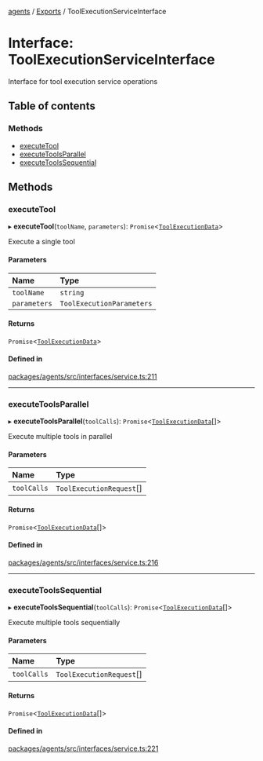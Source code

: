 <!-- 
 ⚠️  AUTO-GENERATED FILE - DO NOT EDIT MANUALLY
 This file is automatically generated by scripts/docs-generator.js
 To make changes, edit the source TypeScript files or update the generator script
-->

[agents](../../) / [Exports](../modules) / ToolExecutionServiceInterface

# Interface: ToolExecutionServiceInterface

Interface for tool execution service operations

## Table of contents

### Methods

- [executeTool](ToolExecutionServiceInterface#executetool)
- [executeToolsParallel](ToolExecutionServiceInterface#executetoolsparallel)
- [executeToolsSequential](ToolExecutionServiceInterface#executetoolssequential)

## Methods

### executeTool

▸ **executeTool**(`toolName`, `parameters`): `Promise`\<[`ToolExecutionData`](../modules#toolexecutiondata)\>

Execute a single tool

#### Parameters

| Name | Type |
| :------ | :------ |
| `toolName` | `string` |
| `parameters` | `ToolExecutionParameters` |

#### Returns

`Promise`\<[`ToolExecutionData`](../modules#toolexecutiondata)\>

#### Defined in

[packages/agents/src/interfaces/service.ts:211](https://github.com/woojubb/robota/blob/d84cd2e1e6915e9f7e9aff8f9b06df02e55c139b/packages/agents/src/interfaces/service.ts#L211)

___

### executeToolsParallel

▸ **executeToolsParallel**(`toolCalls`): `Promise`\<[`ToolExecutionData`](../modules#toolexecutiondata)[]\>

Execute multiple tools in parallel

#### Parameters

| Name | Type |
| :------ | :------ |
| `toolCalls` | `ToolExecutionRequest`[] |

#### Returns

`Promise`\<[`ToolExecutionData`](../modules#toolexecutiondata)[]\>

#### Defined in

[packages/agents/src/interfaces/service.ts:216](https://github.com/woojubb/robota/blob/d84cd2e1e6915e9f7e9aff8f9b06df02e55c139b/packages/agents/src/interfaces/service.ts#L216)

___

### executeToolsSequential

▸ **executeToolsSequential**(`toolCalls`): `Promise`\<[`ToolExecutionData`](../modules#toolexecutiondata)[]\>

Execute multiple tools sequentially

#### Parameters

| Name | Type |
| :------ | :------ |
| `toolCalls` | `ToolExecutionRequest`[] |

#### Returns

`Promise`\<[`ToolExecutionData`](../modules#toolexecutiondata)[]\>

#### Defined in

[packages/agents/src/interfaces/service.ts:221](https://github.com/woojubb/robota/blob/d84cd2e1e6915e9f7e9aff8f9b06df02e55c139b/packages/agents/src/interfaces/service.ts#L221)

